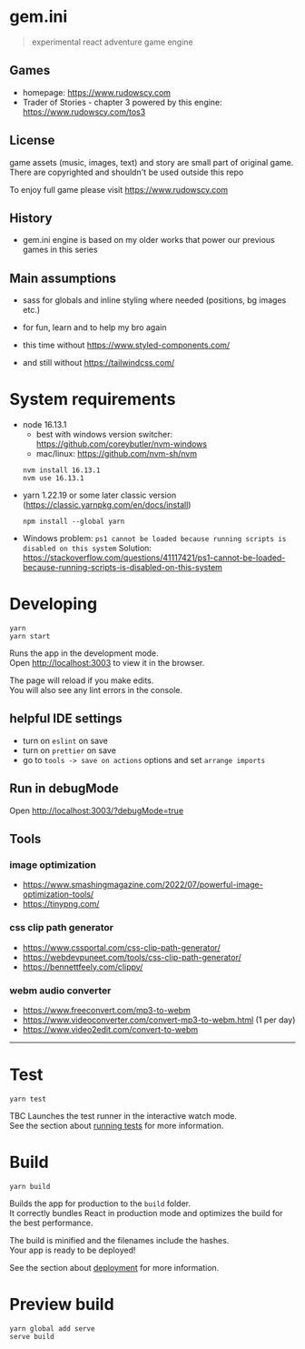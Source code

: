 # gem.ini

> experimental react adventure game engine

## Games
- homepage: https://www.rudowscy.com
- Trader of Stories - chapter 3 powered by this engine: https://www.rudowscy.com/tos3

## License
game assets (music, images, text) and story are small part of original game.
There are copyrighted and shouldn't be used outside this repo

To enjoy full game please visit https://www.rudowscy.com

## History
- gem.ini engine is based on my older works that power our previous games in this series

## Main assumptions
- sass for globals and inline styling where needed (positions, bg images etc.)
- for fun, learn and to help my bro again<br />

- this time without https://www.styled-components.com/
- and still without https://tailwindcss.com/

# System requirements

- node 16.13.1
  - best with windows version switcher: https://github.com/coreybutler/nvm-windows
  - mac/linux: https://github.com/nvm-sh/nvm
  ```
  nvm install 16.13.1
  nvm use 16.13.1
  ```
- yarn 1.22.19 or some later classic version (https://classic.yarnpkg.com/en/docs/install)
  ```
  npm install --global yarn
  ```
- Windows problem: `ps1 cannot be loaded because running scripts is disabled on this system`
  Solution: https://stackoverflow.com/questions/41117421/ps1-cannot-be-loaded-because-running-scripts-is-disabled-on-this-system


# Developing

```
yarn
yarn start
```

Runs the app in the development mode.<br />
Open [http://localhost:3003](http://localhost:3003) to view it in the browser.

The page will reload if you make edits.<br />
You will also see any lint errors in the console.

## helpful IDE settings

- turn on `eslint` on save
- turn on `prettier` on save
- go to `tools -> save on actions` options and set `arrange imports`

## Run in debugMode

Open [http://localhost:3003/?debugMode=true](http://localhost:3003/?debugMode=true)


## Tools

### image optimization

- https://www.smashingmagazine.com/2022/07/powerful-image-optimization-tools/
- https://tinypng.com/

### css clip path generator

- https://www.cssportal.com/css-clip-path-generator/
- https://webdevpuneet.com/tools/css-clip-path-generator/
- https://bennettfeely.com/clippy/

### webm audio converter

- https://www.freeconvert.com/mp3-to-webm
- https://www.videoconverter.com/convert-mp3-to-webm.html (1 per day)
- https://www.video2edit.com/convert-to-webm

- - -

# Test

`yarn test`

TBC
Launches the test runner in the interactive watch mode.<br />
See the section about [running tests](https://facebook.github.io/create-react-app/docs/running-tests) for more information.

# Build

`yarn build`

Builds the app for production to the `build` folder.<br />
It correctly bundles React in production mode and optimizes the build for the best performance.

The build is minified and the filenames include the hashes.<br />
Your app is ready to be deployed!

See the section about [deployment](https://facebook.github.io/create-react-app/docs/deployment) for more information.


# Preview build

```
yarn global add serve
serve build
```
